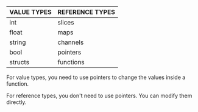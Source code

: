 | VALUE TYPES | REFERENCE TYPES |
| ----------- | --------------- |
| int         | slices          |
| float       | maps            |
| string      | channels        |
| bool        | pointers        |
| structs     | functions       |

For value types, you need to use pointers to change the values inside a function.

For reference types, you don't need to use pointers. You can modify them directly.

